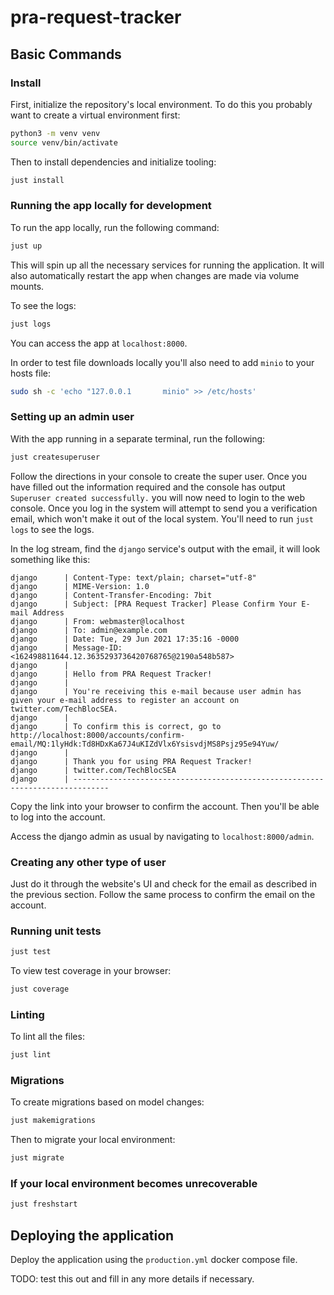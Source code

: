 # pra-request-tracker

## Basic Commands

### Install

First, initialize the repository's local environment. To do this you probably want to create a virtual environment first:

```bash
python3 -m venv venv
source venv/bin/activate
```

Then to install dependencies and initialize tooling:

```bash
just install
```

### Running the app locally for development

To run the app locally, run the following command:

```bash
just up
```

This will spin up all the necessary services for running the application. It will also automatically restart the app when changes are made via volume mounts.

To see the logs:

```bash
just logs
```

You can access the app at `localhost:8000`.

In order to test file downloads locally you'll also need to add `minio` to your hosts file:

```bash
sudo sh -c 'echo "127.0.0.1       minio" >> /etc/hosts'
```

### Setting up an admin user

With the app running in a separate terminal, run the following:

```bash
just createsuperuser
```

Follow the directions in your console to create the super user. Once you have filled out the information required and the console has output `Superuser created successfully.` you will now need to login to the web console. Once you log in the system will attempt to send you a verification email, which won't make it out of the local system. You'll need to run `just logs` to see the logs.

In the log stream, find the `django` service's output with the email, it will look something like this:

```
django      | Content-Type: text/plain; charset="utf-8"
django      | MIME-Version: 1.0
django      | Content-Transfer-Encoding: 7bit
django      | Subject: [PRA Request Tracker] Please Confirm Your E-mail Address
django      | From: webmaster@localhost
django      | To: admin@example.com
django      | Date: Tue, 29 Jun 2021 17:35:16 -0000
django      | Message-ID: <162498811644.12.3635293736420768765@2190a548b587>
django      |
django      | Hello from PRA Request Tracker!
django      |
django      | You're receiving this e-mail because user admin has given your e-mail address to register an account on twitter.com/TechBlocSEA.
django      |
django      | To confirm this is correct, go to http://localhost:8000/accounts/confirm-email/MQ:1lyHdk:Td8HDxKa67J4uKIZdVlx6YsisvdjMS8Psjz95e94Yuw/
django      |
django      | Thank you for using PRA Request Tracker!
django      | twitter.com/TechBlocSEA
django      | ------------------------------------------------------------------------------
```

Copy the link into your browser to confirm the account. Then you'll be able to log into the account.

Access the django admin as usual by navigating to `localhost:8000/admin`.

### Creating any other type of user

Just do it through the website's UI and check for the email as described in the previous section. Follow the same process to confirm the email on the account.

### Running unit tests

```bash
just test
```

To view test coverage in your browser:

```bash
just coverage
```

### Linting

To lint all the files:

```bash
just lint
```

### Migrations

To create migrations based on model changes:

```bash
just makemigrations
```

Then to migrate your local environment:

```bash
just migrate
```

### If your local environment becomes unrecoverable

```bash
just freshstart
```

## Deploying the application

Deploy the application using the `production.yml` docker compose file.

TODO: test this out and fill in any more details if necessary.
